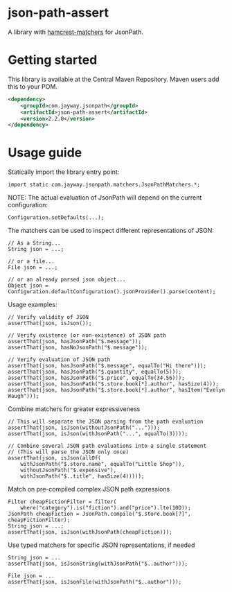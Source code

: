 json-path-assert
================

A library with [hamcrest-matchers](http://hamcrest.org/JavaHamcrest/) for JsonPath.

# Getting started

This library is available at the Central Maven Repository. Maven users add this to your POM.

```xml
<dependency>
    <groupId>com.jayway.jsonpath</groupId>
    <artifactId>json-path-assert</artifactId>
    <version>2.2.0</version>
</dependency>
```

# Usage guide

Statically import the library entry point:

    import static com.jayway.jsonpath.matchers.JsonPathMatchers.*;

NOTE: The actual evaluation of JsonPath will depend on the current configuration:

    Configuration.setDefaults(...);

The matchers can be used to inspect different representations of JSON:

    // As a String...
    String json = ...;
    
    // or a file...
    File json = ...;
    
    // or an already parsed json object...
    Object json = Configuration.defaultConfiguration().jsonProvider().parse(content);
    
Usage examples:
    
    // Verify validity of JSON
    assertThat(json, isJson());

    // Verify existence (or non-existence) of JSON path
    assertThat(json, hasJsonPath("$.message"));
    assertThat(json, hasNoJsonPath("$.message"));

    // Verify evaluation of JSON path
    assertThat(json, hasJsonPath("$.message", equalTo("Hi there")));
    assertThat(json, hasJsonPath("$.quantity", equalTo(5)));
    assertThat(json, hasJsonPath("$.price", equalTo(34.56)));
    assertThat(json, hasJsonPath("$.store.book[*].author", hasSize(4)));
    assertThat(json, hasJsonPath("$.store.book[*].author", hasItem("Evelyn Waugh")));

Combine matchers for greater expressiveness
    
    // This will separate the JSON parsing from the path evaluation
    assertThat(json, isJson(withoutJsonPath("...")));
    assertThat(json, isJson(withJsonPath("...", equalTo(3))));    
    
    // Combine several JSON path evaluations into a single statement
    // (This will parse the JSON only once)
    assertThat(json, isJson(allOf(
        withJsonPath("$.store.name", equalTo("Little Shop")),
        withoutJsonPath("$.expensive"),
        withJsonPath("$..title", hasSize(4)))));

Match on pre-compiled complex JSON path expressions

    Filter cheapFictionFilter = filter(
        where("category").is("fiction").and("price").lte(10D));
    JsonPath cheapFiction = JsonPath.compile("$.store.book[?]", cheapFictionFilter);
    String json = ...;
    assertThat(json, isJson(withJsonPath(cheapFiction)));
        
Use typed matchers for specific JSON representations, if needed

    String json = ...
    assertThat(json, isJsonString(withJsonPath("$..author")));

    File json = ...
    assertThat(json, isJsonFile(withJsonPath("$..author")));
